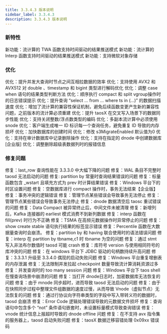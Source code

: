 ```yaml
---
title: 3.3.4.3 版本说明
sidebar_label: 3.3.4.3
description: 3.3.4.3 版本说明
---
```

### 新特性
新功能：流计算的 TWA 函数支持时间驱动的结果推送模式 
新功能：流计算的 Interp 函数支持时间驱动的结果推送模式 
新功能：支持微软对象存储 

### 优化
优化：提升并发大查询时节点之间互相拉数据的效率 
优化：支持使用 AVX2 和 AVX512 对 double 、timestamp 和 bigint 类型进行解码优化 
优化：调整 case when 语句的结果类型判断方法 
优化：顺序执行 compact 和 split vgroup操作时的日志错误提示 
优化：提升查询 “select ... from ... where ts in (...)” 的数据扫描速度 
优化：增加了流计算的兼容性保证机制，避免后续函数变更产生新的兼容性问题，之前版本的流计算必须重建 
优化：提升 taosX 在交叉写入场景下的数据同步性能 
优化：支持关闭整数/浮点数类型的编码 
优化：多副本流计算中必须使用 snode 
优化：客户端生成唯一 ID 标识每一个查询任务，避免重复 ID 导致的内存损坏 
优化：加快数据库的创建时间 
优化：修改 s3MigrateEnabled 默认值为0 
优化：支持在审计数据库中记录删除操作 
优化：支持在指定的 dnode 中创建数据库 [企业版] 
优化：调整删除超级表数据列时的报错信息 

### 修复问题
修复：last_row 查询性能在 3.3.3.0 中大幅下降的问题 
修复：WAL 条目不完整时 taosd 无法启动的问题 
修复: partition by 常量时查询结果错误的问题 
修复：标量函数包含 _wstart 且填充方式为 prev 时计算结果错误 
修复：Windows 平台下的时区设置问题 
修复：空数据库进行 compact 操作时，事务无法结束【企业版】 
修复：事务冲突的逻辑错误 
修复：管理节点某些错误会导致事务无法停止 
修复：管理节点某些错误会导致事务无法停止 
修复：dnode 数据清空后 taosc 重试错误的问题 
修复：Data Compact 被异常终止后，中间文件未被清理 
修复：新增列后，Kafka 连接器的 earliest 模式消费不到新列数据 
修复：interp 函数在 fill(prev) 时行为不正确 
修复：TSMA 在高频元数据操作时异常停止的问题 
修复：show create stable 语句执行结果的标签显示错误 
修复：Percentile 函数在大数据量查询时会崩溃。 
修复：partition by 和 having 联合使用时的语法错误问题 
修复：interp 在 partition by tbname,c1 时 tbname 为空的问题 
修复：通过 stmt 写入非法布尔数值时 taosd 可能 crash 
修复：库符号 version 与使用相同符号的库冲突的问题 
修复：在 windows 平台下 JDBC 驱动的句柄数持续升高问题 
修复：3.3.3.1 升级至 3.3.4.0 偶现的启动失败问题 
修复：Windows 平台重复增删表的内存泄漏 
修复：无法限制并发拉起 checkpoint 数量导致流计算消耗资源过多 
修复：并发查询时的 too many session 问题 
修复：Windows 平台下 taos shell 在慢查询场景中崩溃的问题 
修复：当打开 dnode日志时，加密数据库无法恢复的问题 
修复：由于 mnode 同步超时，进而导致 taosd 无法启动的问题 
修复：由于在快照同步过程中整理文件组数据的速度过慢，从而导致 Vnode（虚拟节点）无法恢复的问题 
修复：通过行协议向字符串类型的字段中写入带转义符的数据时，taosd 会崩溃 
修复：Error Code 逻辑处理错误导致的元数据文件损坏 
修复：查询语句中包含多个 “not” 条件语句嵌套时，未设置标量模式导致查询错误 
修复：vnode 统计信息上报超时导致的 dnode offline 问题 
修复：在不支持 avx 指令集的服务器上，taosd 启动失败问题 
修复：taosX 数据迁移容错处理 0x09xx 错误码 
